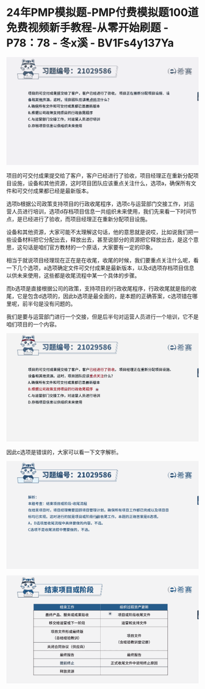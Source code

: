# 24年PMP模拟题-PMP付费模拟题100道免费视频新手教程-从零开始刷题 - P78：78 - 冬x溪 - BV1Fs4y137Ya

![](img/02bfc05a63657c15cac933b6399c2fe4_0.png)

项目的可交付成果提交给了客户，客户已经进行了验收，项目经理正在重新分配项目设施，设备和其他资源，这时项目团队应该重点关注什么，选项a，确保所有文件和可交付成果都已经是最新版本。

选项b根据公司政策支持项目的行政收尾程序，选项c与运营部门交接工作，对运营人员进行培训，选项d存档项目信息一共组织未来使用，我们先来看一下时间节点，是已经进行了验收，而项目经理正在重新分配项目设施。

设备和其他资源，大家可能不太理解这句话，他的意思就是说哎，比如说我们把一些设备材料把它分配出去，释放出去，甚至说部分的资源把它释放出去，是这个意思，这句话是咱们官方教材的一个原话，大家要有一定的印象。

相当于就说项目经理现在正在是在收尾，收尾的时候，我们要重点关注什么呢，看一下几个选项，a选项确定文件可交付成果是最新版本，以及d选项存档项目信息以供未来使用，这些都是收尾流程中某一个具体的步骤。

而b选项是直接根据公司的政策，支持项目的行政收尾程序，行政收尾就是指的收尾，它是包含d选项的，因此b选项是最全面的，是本题的正确答案，c选项错在哪里呢，前半句是没有问题的。

我们是要与运营部门进行一个交接，但是后半句对运营人员进行一个培训，它不是咱们项目的一个内容。

![](img/02bfc05a63657c15cac933b6399c2fe4_2.png)

因此c选项是错误的，大家可以看一下文字解析。

![](img/02bfc05a63657c15cac933b6399c2fe4_4.png)

![](img/02bfc05a63657c15cac933b6399c2fe4_5.png)